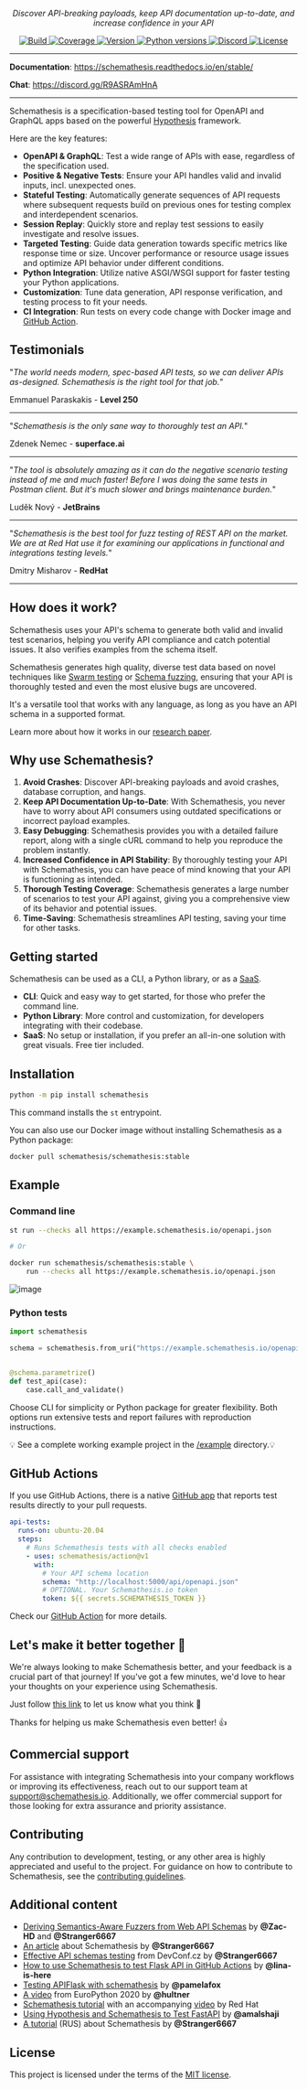 <p align="center">
    <em>Discover API-breaking payloads, keep API documentation up-to-date, and increase confidence in your API</em>
</p>

<p align="center">
    <a href="https://github.com/schemathesis/schemathesis/actions" target="_blank">
        <img src="https://github.com/schemathesis/schemathesis/actions/workflows/build.yml/badge.svg" alt="Build">
    </a>
    <a href="https://codecov.io/gh/schemathesis/schemathesis/branch/master" target="_blank">
        <img src="https://codecov.io/gh/schemathesis/schemathesis/branch/master/graph/badge.svg" alt="Coverage">
    </a>
    <a href="https://pypi.org/project/schemathesis/" target="_blank">
        <img src="https://img.shields.io/pypi/v/schemathesis.svg" alt="Version">
    </a>
    <a href="https://pypi.org/project/schemathesis/" target="_blank">
        <img src="https://img.shields.io/pypi/pyversions/schemathesis.svg" alt="Python versions">
    </a>
    <a href="https://discord.gg/R9ASRAmHnA" target="_blank">
        <img src="https://img.shields.io/discord/938139740912369755" alt="Discord">
    </a>
    <a href="https://opensource.org/licenses/MIT" target="_blank">
        <img src="https://img.shields.io/pypi/l/schemathesis.svg" alt="License">
    </a>
</p>

---

**Documentation**: <a href="https://schemathesis.readthedocs.io/en/stable/" target="_blank">https://schemathesis.readthedocs.io/en/stable/ </a>

**Chat**: <a href="https://discord.gg/R9ASRAmHnA" target="_blank">https://discord.gg/R9ASRAmHnA </a>

---

Schemathesis is a specification-based testing tool for OpenAPI and GraphQL apps based on the powerful <a href="https://hypothesis.works/" target="_blank">Hypothesis</a> framework.

Here are the key features:

- **OpenAPI & GraphQL**: Test a wide range of APIs with ease, regardless of the specification used.
- **Positive & Negative Tests**: Ensure your API handles valid and invalid inputs, incl. unexpected ones.
- **Stateful Testing**: Automatically generate sequences of API
  requests where subsequent requests build on previous ones for
  testing complex and interdependent scenarios.
- **Session Replay**: Quickly store and replay test sessions to easily investigate and resolve issues.
- **Targeted Testing**: Guide data generation towards specific metrics
  like response time or size. Uncover performance or resource usage
  issues and optimize API behavior under different conditions.
- **Python Integration**: Utilize native ASGI/WSGI support for faster testing your Python applications.
- **Customization**: Tune data generation, API response verification, and testing process to fit your needs.
- **CI Integration**: Run tests on every code change with Docker image
  and [GitHub Action](https://github.com/schemathesis/action).

## Testimonials

"_The world needs modern, spec-based API tests, so we can deliver APIs as-designed. Schemathesis is the right tool for that job._"

<div>Emmanuel Paraskakis - <strong>Level 250</strong></div>

---

"_Schemathesis is the only sane way to thoroughly test an API._"

<div>Zdenek Nemec - <strong>superface.ai</strong></div>

---

"_The tool is absolutely amazing as it can do the negative scenario testing instead of me and much faster! Before I was doing the same tests in Postman client. But it's much slower and brings maintenance burden._"

<div>Luděk Nový - <strong>JetBrains</strong></div>

---

"_Schemathesis is the best tool for fuzz testing of REST API on the market. We are at Red Hat use it for examining our applications in functional and integrations testing levels._"

<div>Dmitry Misharov - <strong>RedHat</strong></div>

---

## How does it work?

Schemathesis uses your API's schema to generate both valid and invalid
test scenarios, helping you verify API compliance and catch potential
issues. It also verifies examples from the schema itself.

Schemathesis generates high quality, diverse test data based on novel
techniques like [Swarm
testing](https://dl.acm.org/doi/10.1145/2338965.2336763) or [Schema
fuzzing](https://patricegodefroid.github.io/public_psfiles/fse2020.pdf),
ensuring that your API is thoroughly tested and even the most elusive
bugs are uncovered.

It's a versatile tool that works with any language, as long as you have
an API schema in a supported format.

Learn more about how it works in our [research
paper](https://arxiv.org/abs/2112.10328).

## Why use Schemathesis?

1. **Avoid Crashes**: Discover API-breaking payloads and avoid crashes, database corruption, and hangs.
2. **Keep API Documentation Up-to-Date**: With Schemathesis, you never have to worry about API consumers using outdated specifications or incorrect payload examples.
3. **Easy Debugging**: Schemathesis provides you with a detailed failure report, along with a single cURL command to help you reproduce the problem instantly.
4. **Increased Confidence in API Stability**: By thoroughly testing your API with Schemathesis, you can have peace of mind knowing that your API is functioning as intended.
5. **Thorough Testing Coverage**: Schemathesis generates a large number of scenarios to test your API against, giving you a comprehensive view of its behavior and potential issues.
6. **Time-Saving**: Schemathesis streamlines API testing, saving your time for other tasks.

## Getting started

Schemathesis can be used as a CLI, a Python library, or as a [SaaS](https://schemathesis.io/?utm_source=github).

- **CLI**: Quick and easy way to get started, for those who prefer the command line.
- **Python Library**: More control and customization, for developers integrating with their codebase.
- **SaaS**: No setup or installation, if you prefer an all-in-one solution with great visuals. Free tier included.

## Installation

```bash
python -m pip install schemathesis
```

This command installs the `st` entrypoint.

You can also use our Docker image without installing Schemathesis as a Python package:

```bash
docker pull schemathesis/schemathesis:stable
```

## Example

### Command line

```bash
st run --checks all https://example.schemathesis.io/openapi.json

# Or

docker run schemathesis/schemathesis:stable \
    run --checks all https://example.schemathesis.io/openapi.json
```

![image](https://raw.githubusercontent.com/schemathesis/schemathesis/master/img/demo.gif)

### Python tests

```python
import schemathesis

schema = schemathesis.from_uri("https://example.schemathesis.io/openapi.json")


@schema.parametrize()
def test_api(case):
    case.call_and_validate()
```

Choose CLI for simplicity or Python package for greater flexibility. Both options run extensive tests and report failures with reproduction instructions.

💡 See a complete working example project in the [/example](https://github.com/schemathesis/schemathesis/tree/master/example) directory.💡

## GitHub Actions

If you use GitHub Actions, there is a native [GitHub app](https://github.com/apps/schemathesis) that reports test results directly to your pull requests.

```yaml
api-tests:
  runs-on: ubuntu-20.04
  steps:
    # Runs Schemathesis tests with all checks enabled
    - uses: schemathesis/action@v1
      with:
        # Your API schema location
        schema: "http://localhost:5000/api/openapi.json"
        # OPTIONAL. Your Schemathesis.io token
        token: ${{ secrets.SCHEMATHESIS_TOKEN }}
```

Check our [GitHub Action](https://github.com/schemathesis/action) for more details.

## Let's make it better together 🤝

We're always looking to make Schemathesis better, and your feedback is
a crucial part of that journey! If you've got a few minutes, we'd love
to hear your thoughts on your experience using Schemathesis.

Just follow [this link](https://forms.gle/kJ4hSxc1Yp6Ga96t5) to let us know what you think 💬

Thanks for helping us make Schemathesis even better! 👍

## Commercial support

For assistance with integrating Schemathesis into your company workflows or improving its effectiveness, reach out to our support team at <a href="mailto:support@schemathesis.io">support@schemathesis.io</a>.
Additionally, we offer commercial support for those looking for extra assurance and priority assistance.

## Contributing

Any contribution to development, testing, or any other area is highly
appreciated and useful to the project. For guidance on how to contribute
to Schemathesis, see the [contributing guidelines](https://github.com/schemathesis/schemathesis/blob/master/CONTRIBUTING.rst).

## Additional content

- [Deriving Semantics-Aware Fuzzers from Web API Schemas](https://arxiv.org/abs/2112.10328) by **@Zac-HD** and **@Stranger6667**
- [An article](https://dygalo.dev/blog/schemathesis-property-based-testing-for-api-schemas/) about Schemathesis by **@Stranger6667**
- [Effective API schemas testing](https://youtu.be/VVLZ25JgjD4) from DevConf.cz by **@Stranger6667**
- [How to use Schemathesis to test Flask API in GitHub Actions](https://notes.lina-is-here.com/2022/08/04/schemathesis-docker-compose.html) by **@lina-is-here**
- [Testing APIFlask with schemathesis](http://blog.pamelafox.org/2023/02/testing-apiflask-with-schemathesis.html) by **@pamelafox**
- [A video](https://www.youtube.com/watch?v=9FHRwrv-xuQ) from EuroPython 2020 by **@hultner**
- [Schemathesis tutorial](https://appdev.consulting.redhat.com/tracks/contract-first/automated-testing-with-schemathesis.html) with an accompanying [video](https://www.youtube.com/watch?v=4r7OC-lBKMg) by Red Hat
- [Using Hypothesis and Schemathesis to Test FastAPI](https://testdriven.io/blog/fastapi-hypothesis/) by **@amalshaji**
- [A tutorial](https://habr.com/ru/company/oleg-bunin/blog/576496/) (RUS) about Schemathesis by **@Stranger6667**

## License

This project is licensed under the terms of the [MIT license](https://opensource.org/licenses/MIT).
